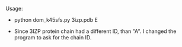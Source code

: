 Usage:
- python dom_k45sfs.py 3izp.pdb E


- Since 3IZP protein chain had a different ID, than "A". I changed the program to ask for the chain ID.
